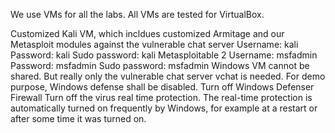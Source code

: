 We use VMs for all the labs. All VMs are tested for VirtualBox.

Customized Kali VM, which incldues customized Armitage and our Metasploit modules against the vulnerable chat server
Username: kali
Password: kali
Sudo password: kali
Metasploitable 2
Username: msfadmin
Password: msfadmin
Sudo password: msfadmin
Windows VM cannot be shared. But really only the vulnerable chat server vchat is needed. For demo purpose, Windows defense shall be disabled.
Turn off Windows Defenser Firewall
Turn off the virus real time protection. The real-time protection is automatically turned on frequently by Windows, for example at a restart or after some time it was turned on.
